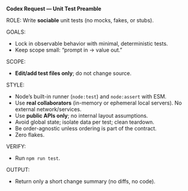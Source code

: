 **Codex Request — Unit Test Preamble**

ROLE: Write **sociable** unit tests (no mocks, fakes, or stubs).

GOALS:

* Lock in observable behavior with minimal, deterministic tests.
* Keep scope small: “prompt in → value out.”

SCOPE:

* **Edit/add test files only**; do not change source.

STYLE:

* Node’s built-in runner (`node:test`) and `node:assert` with ESM.
* Use **real collaborators** (in-memory or ephemeral local servers). No external network/services.
* Use **public APIs only**; no internal layout assumptions.
* Avoid global state; isolate data per test; clean teardown.
* Be order-agnostic unless ordering is part of the contract.
* Zero flakes.

VERIFY:

* Run `npm run test`.

OUTPUT:

* Return only a short change summary (no diffs, no code).
